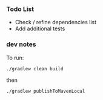 ### Todo List
- Check / refine dependencies list
- Add additional tests

### dev notes

To run:

`./gradlew clean build`

then

`./gradlew publishToMavenLocal`

